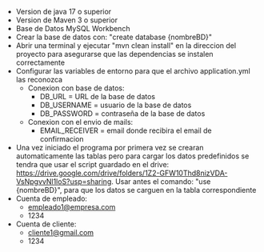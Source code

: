 - Version de java 17 o superior
- Version de Maven 3 o superior
- Base de Datos MySQL Workbench
- Crear la base de datos con: "create database {nombreBD}"
- Abrir una terminal y ejecutar "mvn clean install" en la direccion del proyecto para asegurarse que las dependencias se instalen correctamente
- Configurar las variables de entorno para que el archivo application.yml las reconozca<br>
    - Conexion con base de datos:
        - DB_URL = URL de la base de datos <br>
        - DB_USERNAME = usuario de la base de datos <br>
         - DB_PASSWORD = contraseña de la base de datos <br>
    - Conexion con el envio de mails:
        - EMAIL_RECEIVER = email donde recibira el email de confirmacion<br>
- Una vez iniciado el programa por primera vez se crearan automaticamente las tablas pero para cargar los datos predefinidos se tendra que usar el script guardado en el drive: https://drive.google.com/drive/folders/1Z2-GFW10Thd8nizVDA-VsNpgvvNl1loS?usp=sharing. Usar antes el comando: "use {nombreBD}", para que los datos se carguen en la tabla correspondiente
- Cuenta de empleado: <br>
    - empleado1@empresa.com <br>
    - 1234 <br>
- Cuenta de cliente: <br>
    - cliente1@gmail.com <br>
    - 1234 <br>
